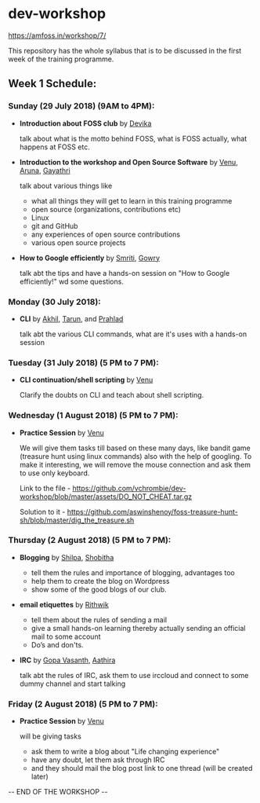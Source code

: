 # dev-workshop
https://amfoss.in/workshop/7/

This repository has the whole syllabus that is to be discussed in the first week of the training programme.

## Week 1 Schedule:


### Sunday (29 July 2018) (9AM to 4PM):

- **Introduction about FOSS club** by [Devika](https://github.com/devikasugathan)
    
    talk about what is the motto behind FOSS, what is FOSS actually, what happens at FOSS etc.

- **Introduction to the workshop and Open Source Software** by [Venu](https://github.com/vchrombie), [Aruna](https://github.com/ArunaMaurya221B), [Gayathri](https://github.com/Gayathrir1666/)
    
    talk about various things like
    - what all things they will get to learn in this training programme
    - open source (organizations, contributions etc)
    - Linux
    - git and GitHub
    - any experiences of open source contributions
    - various open source projects

- **How to Google efficiently** by [Smriti](https://github.com/smritipillai), [Gowry](https://github.com/gowry189)
    
    talk abt the tips and have a hands-on session on "How to Google efficiently!" wd some questions.


### Monday (30 July 2018):

- **CLI** by [Akhil](https://github.com/kolla47), [Tarun](), and [Prahlad](https://github.com/prahlad125)
    
    talk abt the various CLI commands, what are it's uses with a hands-on session


### Tuesday (31 July 2018) (5 PM to 7 PM):

- **CLI continuation/shell scripting** by [Venu](https://github.com/vchrombie)
  	
    Clarify the doubts on CLI and teach about shell scripting.


### Wednesday (1 August 2018) (5 PM to 7 PM):

- **Practice Session** by [Venu](https://github.com/vchrombie)
    
    We will give them tasks till based on these many days, like bandit game (treasure hunt using linux commands) also with the help of googling. To make it interesting, we will remove the mouse connection and ask them to use only keyboard.

    Link to the file - https://github.com/vchrombie/dev-workshop/blob/master/assets/DO_NOT_CHEAT.tar.gz
    
    Solution to it - https://github.com/aswinshenoy/foss-treasure-hunt-sh/blob/master/dig_the_treasure.sh


### Thursday (2 August 2018) (5 PM to 7 PM):

- **Blogging** by [Shilpa](https://github.com/AriesShilz), [Shobitha](https://github.com/01shobitha)
    
    - tell them the rules and importance of blogging, advantages too
    - help them to create the blog on Wordpress
    - show some of the good blogs of our club.

- **email etiquettes** by [Rithwik](https://github.com/rithwik27)
    
    - tell them about the rules of sending a mail
    - give a small hands-on learning thereby actually sending an official mail to some account
    - Do’s and don'ts.

- **IRC** by [Gopa Vasanth](https://github.com/gopavasanth), [Aathira](https://github.com/Athi101)
    
    talk abt the rules of IRC, ask them to use irccloud and connect to some dummy channel and start talking


### Friday (2 August 2018) (5 PM to 7 PM):

- **Practice Session** by [Venu](https://github.com/vchrombie)
    
    will be giving tasks
    - ask them to write a blog about "Life changing experience"
    - have any doubt, let them ask through IRC
    - and they should mail the blog post link to one thread (will be created later)

-- END OF THE WORKSHOP --
